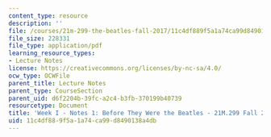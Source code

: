 ```yaml
---
content_type: resource
description: ''
file: /courses/21m-299-the-beatles-fall-2017/11c4df889f5a1a74ca99d8490138a4db_MIT21M_299F17_Notes01.pdf
file_size: 228331
file_type: application/pdf
learning_resource_types:
- Lecture Notes
license: https://creativecommons.org/licenses/by-nc-sa/4.0/
ocw_type: OCWFile
parent_title: Lecture Notes
parent_type: CourseSection
parent_uid: d6f2204b-39fc-a2c4-b3fb-370199b40739
resourcetype: Document
title: 'Week I - Notes 1: Before They Were the Beatles - 21M.299 Fall 2017'
uid: 11c4df88-9f5a-1a74-ca99-d8490138a4db
---
```

